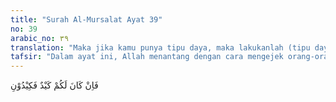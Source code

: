 ```yaml
---
title: "Surah Al-Mursalat Ayat 39"
no: 39
arabic_no: ٣٩
translation: "Maka jika kamu punya tipu daya, maka lakukanlah (tipu daya) itu terhadap-Ku. "
tafsir: "Dalam ayat ini, Allah menantang dengan cara mengejek orang-orang kafir dan orang-orang yang merasa mempunyai kekuatan membela diri, untuk menggunakan kepandaian dan tipu dayanya guna menyelamatkan diri dari siksaan-Nya.\n\nSelain itu, ayat ini memberikan suatu pelajaran keras bagi orang-orang yang menentang agama Islam, yang selalu menipu dan mempermainkan orang-orang yang beriman bahwa kelak pada saatnya mereka akan mengetahui betapa lemahnya alasan mereka yang suka mengolok-olokkan agama itu."
---
```

فَاِنْ كَانَ لَكُمْ كَيْدٌ فَكِيْدُوْنِ 